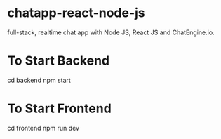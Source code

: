 # chatapp-react-node-js
 full-stack, realtime chat app with Node JS, React JS and ChatEngine.io.

# To Start Backend
cd backend
npm start

# To Start Frontend
cd frontend
npm run dev

